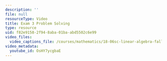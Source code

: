 ```yaml
---
description: ''
file: null
resourceType: Video
title: Exam 3 Problem Solving
type: resource
uid: f82e9158-2f94-8aba-01ba-abd5502c6e99
video_files:
  video_captions_file: /courses/mathematics/18-06sc-linear-algebra-fall-2011/positive-definite-matrices-and-applications/exam-3-review/exam-3-problem-solving/OsHY7ycgbaE.vtt
video_metadata:
  youtube_id: OsHY7ycgbaE
---
```

